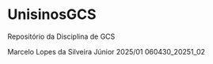 # UnisinosGCS

Repositório da Disciplina de GCS

Marcelo Lopes da Silveira Júnior 2025/01 060430_20251_02
